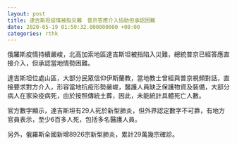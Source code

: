 ```yaml
---
layout: post
title: 達吉斯坦疫情被指災難　普京答應介入協助但承認困難
date: 2020-05-19 01:59:32.000000000 +08:00
categories: rthk
---
```


俄羅斯疫情持續嚴峻，北高加索地區達吉斯坦被指陷入災難，總統普京已經答應直接介入，但承認當地情勢困難。

達吉斯坦位處山區，大部分民眾信仰伊斯蘭教，當地教士曾經與普京視頻對話，直接要求對方介入，形容當地抗疫形勢嚴峻，醫護人員缺乏保護物資及裝備，大部分病人在家染疫病死，由於按照傳統土葬，因此，未能統計具體死亡人數。

官方數字顯示，達吉斯坦有29人死於新型肺炎，但外界認定數字不可靠，有地方官員表示，至少6百多人死，包括多名醫護人員。

另外，俄羅斯全國新增8926宗新型肺炎，累計29萬幾宗確診。
